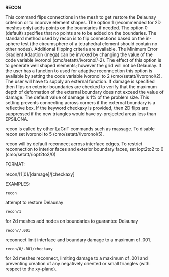**RECON**

This command flips connections in the mesh to get restore the Delaunay criterion or to improve element shapes. The option 1 (recommended for 2D meshes only) adds points on the boundaries if needed. The option 0 (default) specifies that no points are to be added on the boundaries. The standard method used by recon is to flip connections based on the in-sphere test (the circumsphere of a tetrahedral element should contain no other nodes). Additional flipping criteria are available. The Minimum Error Gradient Adaption (mega) can be invoked by changing the value of the code variable ivoronoi (cmo/setatt//ivoronoi/-2). The effect of this option is to generate well shaped elements; however the grid will not be Delaunay. If the user has a function to used for adaptive reconnection this option is available by setting the code variable ivoronoi to 2 (cmo/setatt//ivoronoi/2). The user will have to supply an external function.
If damage is specified then flips on exterior boundaries are checked to verify that the maximum depth of deformation of the external boundary does not exceed the value of damage. The default value of damage is 1% of the problem size. This setting prevents connecting across corners if the external boundary is a reflective box.
If the keyword checkaxy is provided, then 2D flips are suppressed if the new triangles 
would have xy-projected areas less than EPSILONA.

recon is called by other LaGriT commands such as massage.  To disable recon set ivoronoi to 5 (cmo/setatt//ivoronoi/5).

recon will by default reconnect across interface edges.  To restrict reconnection to interior faces and exterior boundary faces, set iopt2to2 to 0 (cmo/setatt//iopt2to2/0)


FORMAT:

recon/[1|0]/[damage]/[checkaxy]

EXAMPLES:

    recon 

attempt to restore Delaunay

    recon/1 

for 2d meshes add nodes on boundaries to guarantee Delaunay

    recon//.001  

reconnect limit interface and boundary damage to a maximum of .001.

    recon/0/.001/checkaxy  
    
for 2d meshes reconnect, limiting damage to a maximum of .001 and preventing creation of any negatively oriented or small triangles (with respect to the xy-plane). 
  
